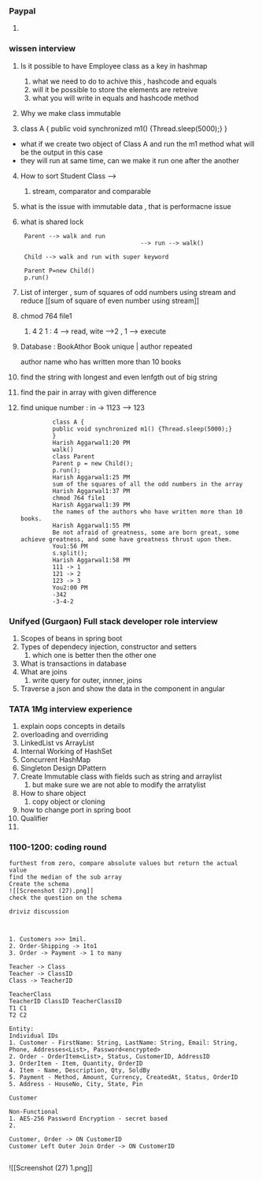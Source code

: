 ### Paypal
1. 


### wissen interview 
1. Is it possible to have Employee class as a key in hashmap
	1. what we need to do to achive this , hashcode and equals
	2. will it be possible to store the elements are retreive
	3. what you will write in equals and hashcode method

2. Why we make class immutable 
3. 	class A {
	public void synchronized m1() {Thread.sleep(5000);}
	}

- what if we create two object of Class A and run the m1 method what will be the output in this case
- they will run at same time, can we make it run one after the another

4. How to sort Student Class -->
	1. stream, comparator and comparable 
2. what is the issue with immutable data , that is performacne issue
3. what is shared lock


		Parent --> walk and run
		                                 --> run --> walk()

		Child --> walk and run with super keyword

		Parent P=new Child() 
		p.run()

4. List of interger , sum of squares of odd numbers using stream and reduce [[sum of square of even number using stream]]
5. chmod 764 file1
	1. 4 2 1 : 4 --> read, wite -->2 , 1 --> execute 
6. Database : BookAthor
		Book unique | author repeated

	author name who has written more than 10 books


7. find the string with longest and even lenfgth out of big string
8. find the pair in array with given difference 
9. find unique number : in -> 1123 --> 123 




				class A {
				public void synchronized m1() {Thread.sleep(5000);}
				}
				Harish Aggarwal1:20 PM
				walk()
				class Parent
				Parent p = new Child();
				p.run();
				Harish Aggarwal1:25 PM
				sum of the squares of all the odd numbers in the array
				Harish Aggarwal1:37 PM
				chmod 764 file1
				Harish Aggarwal1:39 PM
				the names of the authors who have written more than 10 books.
				Harish Aggarwal1:55 PM
				Be not afraid of greatness, some are born great, some achieve greatness, and some have greatness thrust upon them.
				You1:56 PM
				s.split();
				Harish Aggarwal1:58 PM
				111 -> 1
				121 -> 2
				123 -> 3
				You2:00 PM
				-342
				-3-4-2
			





### Unifyed (Gurgaon) Full stack developer role interview 
1. Scopes of beans in spring boot
2. Types of dependecy injection, constructor and setters
	1. which one is better then the other one 
3. What is transactions in database
4. What are joins 
	1. write query for outer, innner, joins
5. Traverse a json and show the data in the component in angular 



### TATA 1Mg interview experience 
1. explain oops concepts in details
2. overloading and overriding 
3. LinkedList vs ArrayList
4. Internal Working of HashSet
5. Concurrent HashMap
6. Singleton Design DPattern
7. Create Immutable class with fields such as string and arraylist 
	1. but make sure we are not able to modify the arratylist
8. How to share object
	1. copy object or cloning
2. how to change port in spring boot
3. Qualifier
4. 

### 1100-1200: coding round
	furthest from zero, compare absolute values but return the actual value
	find the median of the sub array
	Create the schema 
	![[Screenshot (27).png]]
	check the question on the schema

	driviz discussion 

```code


1. Customers >>> 1mil.
2. Order-Shipping -> 1to1
3. Order -> Payment -> 1 to many 

Teacher -> Class
Teacher -> ClassID
Class -> TeacherID

TeacherClass
TeacherID ClassID TeacherClassID
T1 C1
T2 C2

Entity:
Individual IDs
1. Customer - FirstName: String, LastName: String, Email: String, Phone, Addresses<List>, Password<encrypted>
2. Order - OrderItem<List>, Status, CustomerID, AddressID
3. OrderItem - Item, Quantity, OrderID
4. Item - Name, Description, Qty, SoldBy
5. Payment - Method, Amount, Currency, CreatedAt, Status, OrderID
5. Address - HouseNo, City, State, Pin

Customer

Non-Functional
1. AES-256 Password Encryption - secret based
2. 

Customer, Order -> ON CustomerID
Customer Left Outer Join Order -> ON CustomerID


```

![[Screenshot (27) 1.png]]
